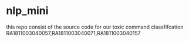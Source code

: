 # nlp_mini
this repo consist of the source code for our toxic command classfifcation RA1811003040057,RA1811003040071,RA1811003040157
